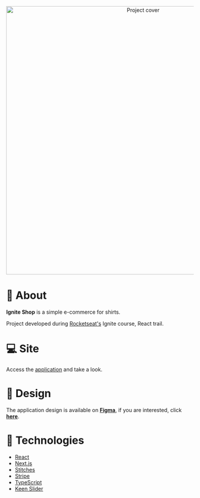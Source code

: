 <div align="center">
  <img src=".github/cover.svg" alt="Project cover" width="720" />
</div>

# 📖 About

**Ignite Shop** is a simple e-commerce for shirts.

Project developed during [Rocketseat's](https://www.rocketseat.com.br/) Ignite course, React trail.

# 💻 Site

Access the [application](https://04-ignite-shop.vercel.app/) and take a look.

# 🎨 Design

The application design is available on [**Figma**](https://www.figma.com/), if you are interested, click [**here**](https://www.figma.com/file/XirVR9rX4Jhlxq1T7pvaoE/Ignite-Shop-2.0-Copy).

# 🔩 Technologies

- [React](https://react.dev/)
- [Next.js](https://nextjs.org/)
- [Stitches](https://stitches.dev/)
- [Stripe](https://stripe.com/br)
- [TypeScript](https://www.typescriptlang.org/)
- [Keen Slider](https://keen-slider.io/)
